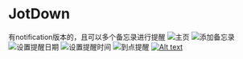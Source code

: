 # JotDown
有notification版本的，且可以多个备忘录进行提醒
![主页](renderingsShow/1.png)
![添加备忘录](renderingsShow/2.png)
![设置提醒日期](renderingsShow/3.png)
![设置提醒时间](renderingsShow/4.png)
![到点提醒](renderingsShow/5.png)
[![Alt text](https://img.youtube.com/vi/VIDEO_ID/0.jpg)](https://www.youtube.com/watch?v=VIDEO_ID)
